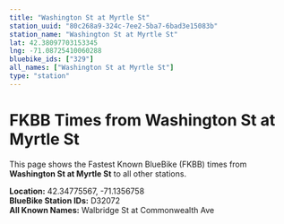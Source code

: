 ```yaml
---
title: "Washington St at Myrtle St"
station_uuid: "80c268a9-324c-7ee2-5ba7-6bad3e15083b"
station_name: "Washington St at Myrtle St"
lat: 42.38097703153345
lng: -71.08725410060288
bluebike_ids: ["329"]
all_names: ["Washington St at Myrtle St"]
type: "station"
---
```


# FKBB Times from Washington St at Myrtle St

This page shows the Fastest Known BlueBike (FKBB) times from **Washington St at Myrtle St** to all other stations.

**Location:** 42.34775567, -71.1356758  
**BlueBike Station IDs:** D32072  
**All Known Names:** Walbridge St at Commonwealth Ave

